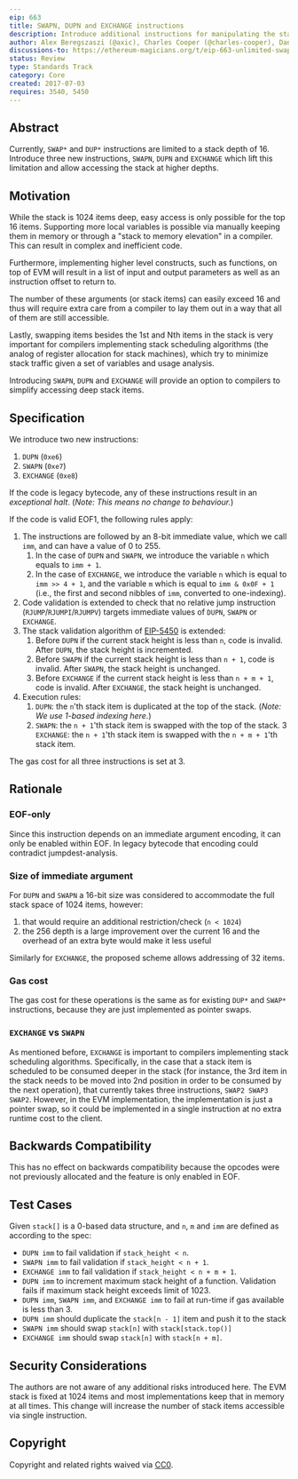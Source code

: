 ```yaml
---
eip: 663
title: SWAPN, DUPN and EXCHANGE instructions
description: Introduce additional instructions for manipulating the stack which allow accessing the stack at higher depths
author: Alex Beregszaszi (@axic), Charles Cooper (@charles-cooper), Danno Ferrin (@shemnon)
discussions-to: https://ethereum-magicians.org/t/eip-663-unlimited-swap-and-dup-instructions/3346
status: Review
type: Standards Track
category: Core
created: 2017-07-03
requires: 3540, 5450
---
```


## Abstract

Currently, `SWAP*` and `DUP*` instructions are limited to a stack depth of 16. Introduce three new instructions, `SWAPN`, `DUPN` and `EXCHANGE` which lift this limitation and allow accessing the stack at higher depths.

## Motivation

While the stack is 1024 items deep, easy access is only possible for the top 16 items. Supporting more local variables is possible via manually keeping them in memory or through a "stack to memory elevation" in a compiler. This can result in complex and inefficient code.

Furthermore, implementing higher level constructs, such as functions, on top of EVM will result in a list of input and output parameters as well as an instruction offset to return to.

The number of these arguments (or stack items) can easily exceed 16 and thus will require extra care from a compiler to lay them out in a way that all of them are still accessible.

Lastly, swapping items besides the 1st and Nth items in the stack is very important for compilers implementing stack scheduling algorithms (the analog of register allocation for stack machines), which try to minimize stack traffic given a set of variables and usage analysis.

Introducing `SWAPN`, `DUPN` and `EXCHANGE` will provide an option to compilers to simplify accessing deep stack items.

## Specification

We introduce two new instructions:

1. `DUPN` (`0xe6`)
2. `SWAPN` (`0xe7`)
3. `EXCHANGE` (`0xe8`)

If the code is legacy bytecode, any of these instructions result in an *exceptional halt*. (*Note: This means no change to behaviour.*)

If the code is valid EOF1, the following rules apply:

1. The instructions are followed by an 8-bit immediate value, which we call `imm`, and can have a value of 0 to 255.
   1. In the case of `DUPN` and `SWAPN`, we introduce the variable `n` which equals to `imm + 1`.
   2. In the case of `EXCHANGE`, we introduce the variable `n` which is equal to `imm >> 4 + 1`, and the variable `m` which is equal to `imm & 0x0F + 1` (i.e., the first and second nibbles of `imm`, converted to one-indexing).
2. Code validation is extended to check that no relative jump instruction (`RJUMP`/`RJUMPI`/`RJUMPV`) targets immediate values of `DUPN`, `SWAPN` or `EXCHANGE`.
3. The stack validation algorithm of [EIP-5450](./eip-5450.md) is extended:
   1. Before `DUPN` if the current stack height is less than `n`, code is invalid. After `DUPN`, the stack height is incremented.
   2. Before `SWAPN` if the current stack height is less than `n + 1`, code is invalid. After `SWAPN`, the stack height is unchanged.
   3. Before `EXCHANGE` if the current stack height is less than `n + m + 1`, code is invalid. After `EXCHANGE`, the stack height is unchanged.
4. Execution rules:
   1. `DUPN`: the `n`'th stack item is duplicated at the top of the stack. (*Note: We use 1-based indexing here.*)
   2. `SWAPN`: the `n + 1`'th stack item is swapped with the top of the stack.
   3  `EXCHANGE`: the `n + 1`'th stack item is swapped with the `n + m + 1`'th stack item.

The gas cost for all three instructions is set at 3.

## Rationale

### EOF-only

Since this instruction depends on an immediate argument encoding, it can only be enabled within EOF. In legacy bytecode that encoding could contradict jumpdest-analysis.

### Size of immediate argument

For `DUPN` and `SWAPN` a 16-bit size was considered to accommodate the full stack space of 1024 items, however:

1. that would require an additional restriction/check (`n < 1024`)
2. the 256 depth is a large improvement over the current 16 and the overhead of an extra byte would make it less useful

Similarly for `EXCHANGE`, the proposed scheme allows addressing of 32 items.

### Gas cost

The gas cost for these operations is the same as for existing `DUP*` and `SWAP*` instructions, because they are just implemented as pointer swaps.

### `EXCHANGE` vs `SWAPN`

As mentioned before, `EXCHANGE` is important to compilers implementing stack scheduling algorithms. Specifically, in the case that a stack item is scheduled to be consumed deeper in the stack (for instance, the 3rd item in the stack needs to be moved into 2nd position in order to be consumed by the next operation), that currently takes three instructions, `SWAP2 SWAP3 SWAP2`. However, in the EVM implementation, the implementation is just a pointer swap, so it could be implemented in a single instruction at no extra runtime cost to the client.

## Backwards Compatibility

This has no effect on backwards compatibility because the opcodes were not previously allocated and the feature is only enabled in EOF.

## Test Cases

Given `stack[]` is a 0-based data structure, and `n`, `m` and `imm` are defined as according to the spec:

- `DUPN imm` to fail validation if `stack_height < n`.
- `SWAPN imm` to fail validation if `stack_height < n + 1`.
- `EXCHANGE imm` to fail validation if `stack_height < n + m + 1`.
- `DUPN imm` to increment maximum stack height of a function. Validation fails if maximum stack height exceeds limit of 1023.
- `DUPN imm`, `SWAPN imm`, and `EXCHANGE imm` to fail at run-time if gas available is less than 3.
- `DUPN imm` should duplicate the `stack[n - 1]` item and push it to the stack
- `SWAPN imm` should swap `stack[n]` with `stack[stack.top()]`
- `EXCHANGE imm` should swap `stack[n]` with `stack[n + m]`.

## Security Considerations

The authors are not aware of any additional risks introduced here. The EVM stack is fixed at 1024 items and most implementations keep that in memory at all times. This change will increase the number of stack items accessible via single instruction.

## Copyright

Copyright and related rights waived via [CC0](../LICENSE.md).
